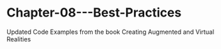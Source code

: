 # Chapter-08---Best-Practices
Updated Code Examples from the book Creating Augmented and Virtual Realities
